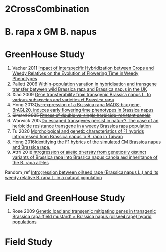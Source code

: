# 2CrossCombination

# B. rapa x GM B. napus

# GreenHouse Study
1. Vacher 2011 [Impact of Interspecific Hybridization between Crops and Weedy Relatives on the Evolution of Flowering Time in Weedy Phenotypes](https://journals.plos.org/plosone/article?id=10.1371/journal.pone.0014649#abstract0)
2. Pallett 2006 [Within-population variation in hybridisation and transgene transfer between wild Brassica rapa and Brassica napus in the UK](https://onlinelibrary.wiley.com/doi/full/10.1111/j.1744-7348.2006.00049.x)
3. Xiao 2009 [Gene transferability from transgenic Brassica napus L. to various subspecies and varieties of Brassica rapa](https://link.springer.com/article/10.1007/s11248-009-9261-4#Sec2)
4. Hong 2013[Overexpression of a Brassica rapa MADS-box gene, BrAGL20, induces early flowering time phenotypes in Brassica napus](https://link.springer.com/article/10.1007/s11816-012-0254-z#Sec2)
5. ~~Simard 2005 [Fitness of double vs. single herbicide–resistant canola](https://sci-hub.se/https://doi.org/10.1614/WS-04-207R1)~~
6. Warwick 2007[Do escaped transgenes persist in nature? The case of an herbicide resistance transgene in a weedy Brassica rapa population](https://onlinelibrary.wiley.com/doi/full/10.1111/j.1365-294X.2007.03567.x)
7. Tu 2020 [Morphological and genetic characteristics of F1 hybrids introgressed from Brassica napus to B. rapa in Taiwan](https://as-botanicalstudies.springeropen.com/articles/10.1186/s40529-019-0279-5#Sec2)
8. Hong 2016[Identifying the F1 hybrids of the simulated GM Brassica napus and Brassica rapa.](https://www.cabdirect.org/cabdirect/abstract/20163309549)
9. Atrri 2018[Introgression of allelic diversity from genetically distinct variants of Brassica rapa into Brassica napus canola and inheritance of the B. rapa alleles](https://doi.org/10.1071/CP17193)




Random_ref
[Introgression between oilseed rape (Brassica napus L.) and its weedy relative B. rapa L. in a natural population](https://link.springer.com/content/pdf/10.1023/A:1013825816443.pdf)



# Field and GreenHouse Study
1. Rose 2009 [Genetic load and transgenic mitigating genes in transgenic Brassica rapa (field mustard) × Brassica napus (oilseed rape) hybrid populations](https://bmcbiotechnol.biomedcentral.com/articles/10.1186/1472-6750-9-93#Sec16)



# Field Study


